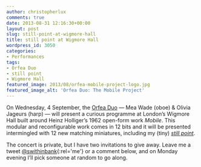 ```yaml
---
author: christopherlux
comments: true
date: 2013-08-31 12:16:30+00:00
layout: post
slug: still-point-at-wigmore-hall
title: still point at Wigmore Hall
wordpress_id: 3050
categories:
- Performances
tags:
- Orfea Duo
- still point
- Wigmore Hall
featured_image: 2013/08/orfea-mobile-project-logo.jpg
featured_image_alt: 'Orfea Duo: The Mobile Project'
---
```


On Wednesday, 4 September, the [Orfea Duo](http://orfea.co.uk) — Mea Wade (oboe) & Olivia Jageurs (harp) — will present a curious programme at London’s Wigmore Hall built around Heinz Holliger’s 1962 open-form work _Mobile_. This modular and reconfigurable work comes in 12 bits and it will be presented intermingled with 12 new matching miniatures, including my (tiny) [_still point_](/2013/08/still-point/).

The concert is private, but I have two invitations to give away. Leave me a tweet [@swithinbank](https://twitter.com/swithinbank){:rel='me'} or a comment below, and on Monday evening I’ll pick someone at random to go along.
